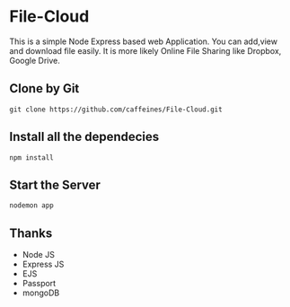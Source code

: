 # File-Cloud
This is a simple Node Express based web Application. You can add,view and download file easily. It is more likely Online File Sharing like Dropbox, Google Drive.   

## Clone by Git
```
git clone https://github.com/caffeines/File-Cloud.git
```

## Install all the dependecies
```
npm install
```

## Start the Server
```
nodemon app
```

## Thanks
- Node JS
- Express JS
- EJS
- Passport
- mongoDB